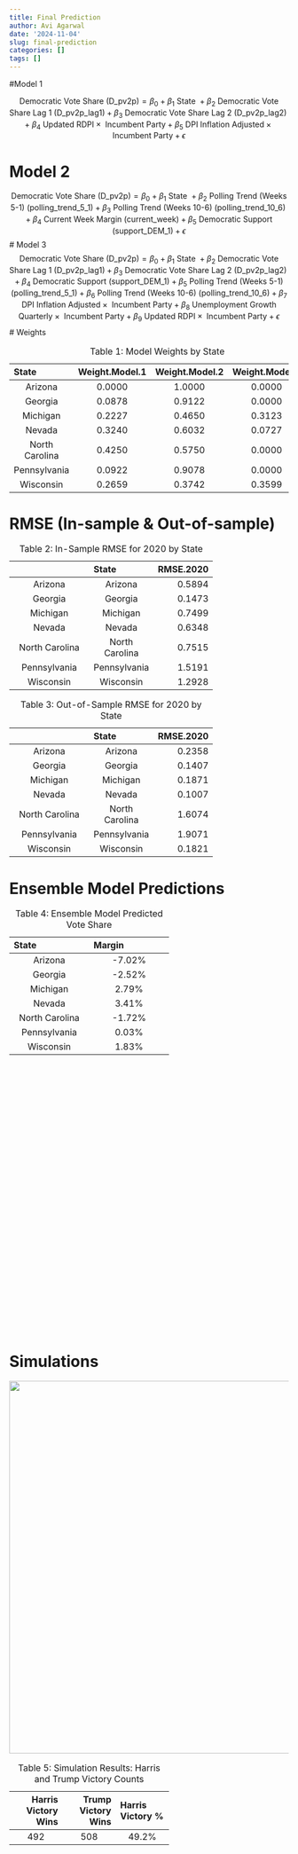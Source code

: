 ```yaml
---
title: Final Prediction
author: Avi Agarwal
date: '2024-11-04'
slug: final-prediction
categories: []
tags: []
---
```


<script src="{{< blogdown/postref >}}index_files/kePrint/kePrint.js"></script>
<link href="{{< blogdown/postref >}}index_files/lightable/lightable.css" rel="stylesheet" />
<script src="{{< blogdown/postref >}}index_files/kePrint/kePrint.js"></script>
<link href="{{< blogdown/postref >}}index_files/lightable/lightable.css" rel="stylesheet" />
<script src="{{< blogdown/postref >}}index_files/kePrint/kePrint.js"></script>
<link href="{{< blogdown/postref >}}index_files/lightable/lightable.css" rel="stylesheet" />
<script src="{{< blogdown/postref >}}index_files/kePrint/kePrint.js"></script>
<link href="{{< blogdown/postref >}}index_files/lightable/lightable.css" rel="stylesheet" />
<script src="{{< blogdown/postref >}}index_files/htmlwidgets/htmlwidgets.js"></script>
<script src="{{< blogdown/postref >}}index_files/plotly-binding/plotly.js"></script>
<script src="{{< blogdown/postref >}}index_files/typedarray/typedarray.min.js"></script>
<script src="{{< blogdown/postref >}}index_files/jquery/jquery.min.js"></script>
<link href="{{< blogdown/postref >}}index_files/crosstalk/css/crosstalk.min.css" rel="stylesheet" />
<script src="{{< blogdown/postref >}}index_files/crosstalk/js/crosstalk.min.js"></script>
<link href="{{< blogdown/postref >}}index_files/plotly-htmlwidgets-css/plotly-htmlwidgets.css" rel="stylesheet" />
<script src="{{< blogdown/postref >}}index_files/plotly-main/plotly-latest.min.js"></script>
<script src="{{< blogdown/postref >}}index_files/kePrint/kePrint.js"></script>

<link href="{{< blogdown/postref >}}index_files/lightable/lightable.css" rel="stylesheet" />

\#Model 1

$$
\text{Democratic Vote Share (D_pv2p)} = \beta_0 + \beta_1 \text{ State } + \beta_2 \text{ Democratic Vote Share Lag 1 (D_pv2p_lag1)} + \beta_3 \text{ Democratic Vote Share Lag 2 (D_pv2p_lag2)} + \beta_4 \text{ Updated RDPI} \times \text{ Incumbent Party} + \beta_5 \text{ DPI Inflation Adjusted} \times \text{ Incumbent Party} + \epsilon
$$

# Model 2

$$
\text{Democratic Vote Share (D_pv2p)} = \beta_0 + \beta_1 \text{ State } + \beta_2 \text{ Polling Trend (Weeks 5-1) (polling_trend_5_1)} + \beta_3 \text{ Polling Trend (Weeks 10-6) (polling\_trend_10_6)} + \beta_4 \text{ Current Week Margin (current_week)} + \beta_5 \text{ Democratic Support (support_DEM_1)} + \epsilon
$$
\# Model 3
$$
\text{Democratic Vote Share (D_pv2p)} = \beta_0 + \beta_1 \text{ State } + \beta_2 \text{ Democratic Vote Share Lag 1 (D_pv2p_lag1)} + \beta_3 \text{ Democratic Vote Share Lag 2 (D_pv2p_lag2)} + \beta_4 \text{ Democratic Support (support_DEM_1)} + \beta_5 \text{ Polling Trend (Weeks 5-1) (polling_trend_5_1)} + \beta_6 \text{ Polling Trend (Weeks 10-6) (polling_trend_10_6)} + \beta_7 \text{ DPI Inflation Adjusted} \times \text{ Incumbent Party} + \beta_8 \text{ Unemployment Growth Quarterly} \times \text{ Incumbent Party} + \beta_9 \text{ Updated RDPI} \times \text{ Incumbent Party} + \epsilon
$$
\# Weights

<table class="table table-striped table-hover table-condensed table-responsive" style="width: auto !important; margin-left: auto; margin-right: auto;">
<caption>
<span id="tab:unnamed-chunk-20"></span>Table 1: Model Weights by State
</caption>
<thead>
<tr>
<th style="text-align:left;">
State
</th>
<th style="text-align:right;">
Weight.Model.1
</th>
<th style="text-align:right;">
Weight.Model.2
</th>
<th style="text-align:right;">
Weight.Model.3
</th>
</tr>
</thead>
<tbody>
<tr>
<td style="text-align:left;width: 8em; text-align: center;">
Arizona
</td>
<td style="text-align:right;width: 6em; text-align: center;">
0.0000
</td>
<td style="text-align:right;width: 6em; text-align: center;">
1.0000
</td>
<td style="text-align:right;width: 6em; text-align: center;">
0.0000
</td>
</tr>
<tr>
<td style="text-align:left;width: 8em; text-align: center;">
Georgia
</td>
<td style="text-align:right;width: 6em; text-align: center;">
0.0878
</td>
<td style="text-align:right;width: 6em; text-align: center;">
0.9122
</td>
<td style="text-align:right;width: 6em; text-align: center;">
0.0000
</td>
</tr>
<tr>
<td style="text-align:left;width: 8em; text-align: center;">
Michigan
</td>
<td style="text-align:right;width: 6em; text-align: center;">
0.2227
</td>
<td style="text-align:right;width: 6em; text-align: center;">
0.4650
</td>
<td style="text-align:right;width: 6em; text-align: center;">
0.3123
</td>
</tr>
<tr>
<td style="text-align:left;width: 8em; text-align: center;">
Nevada
</td>
<td style="text-align:right;width: 6em; text-align: center;">
0.3240
</td>
<td style="text-align:right;width: 6em; text-align: center;">
0.6032
</td>
<td style="text-align:right;width: 6em; text-align: center;">
0.0727
</td>
</tr>
<tr>
<td style="text-align:left;width: 8em; text-align: center;">
North Carolina
</td>
<td style="text-align:right;width: 6em; text-align: center;">
0.4250
</td>
<td style="text-align:right;width: 6em; text-align: center;">
0.5750
</td>
<td style="text-align:right;width: 6em; text-align: center;">
0.0000
</td>
</tr>
<tr>
<td style="text-align:left;width: 8em; text-align: center;">
Pennsylvania
</td>
<td style="text-align:right;width: 6em; text-align: center;">
0.0922
</td>
<td style="text-align:right;width: 6em; text-align: center;">
0.9078
</td>
<td style="text-align:right;width: 6em; text-align: center;">
0.0000
</td>
</tr>
<tr>
<td style="text-align:left;width: 8em; text-align: center;">
Wisconsin
</td>
<td style="text-align:right;width: 6em; text-align: center;">
0.2659
</td>
<td style="text-align:right;width: 6em; text-align: center;">
0.3742
</td>
<td style="text-align:right;width: 6em; text-align: center;">
0.3599
</td>
</tr>
</tbody>
</table>

# RMSE (In-sample & Out-of-sample)

<table class="table table-striped table-hover table-condensed table-responsive" style="width: auto !important; margin-left: auto; margin-right: auto;">
<caption>
<span id="tab:unnamed-chunk-21"></span>Table 2: In-Sample RMSE for 2020 by State
</caption>
<thead>
<tr>
<th style="text-align:left;">
</th>
<th style="text-align:left;">
State
</th>
<th style="text-align:right;">
RMSE.2020
</th>
</tr>
</thead>
<tbody>
<tr>
<td style="text-align:left;width: 8em; text-align: center;">
Arizona
</td>
<td style="text-align:left;width: 6em; text-align: center;">
Arizona
</td>
<td style="text-align:right;">
0.5894
</td>
</tr>
<tr>
<td style="text-align:left;width: 8em; text-align: center;">
Georgia
</td>
<td style="text-align:left;width: 6em; text-align: center;">
Georgia
</td>
<td style="text-align:right;">
0.1473
</td>
</tr>
<tr>
<td style="text-align:left;width: 8em; text-align: center;">
Michigan
</td>
<td style="text-align:left;width: 6em; text-align: center;">
Michigan
</td>
<td style="text-align:right;">
0.7499
</td>
</tr>
<tr>
<td style="text-align:left;width: 8em; text-align: center;">
Nevada
</td>
<td style="text-align:left;width: 6em; text-align: center;">
Nevada
</td>
<td style="text-align:right;">
0.6348
</td>
</tr>
<tr>
<td style="text-align:left;width: 8em; text-align: center;">
North Carolina
</td>
<td style="text-align:left;width: 6em; text-align: center;">
North Carolina
</td>
<td style="text-align:right;">
0.7515
</td>
</tr>
<tr>
<td style="text-align:left;width: 8em; text-align: center;">
Pennsylvania
</td>
<td style="text-align:left;width: 6em; text-align: center;">
Pennsylvania
</td>
<td style="text-align:right;">
1.5191
</td>
</tr>
<tr>
<td style="text-align:left;width: 8em; text-align: center;">
Wisconsin
</td>
<td style="text-align:left;width: 6em; text-align: center;">
Wisconsin
</td>
<td style="text-align:right;">
1.2928
</td>
</tr>
</tbody>
</table>
<table class="table table-striped table-hover table-condensed table-responsive" style="width: auto !important; margin-left: auto; margin-right: auto;">
<caption>
<span id="tab:unnamed-chunk-22"></span>Table 3: Out-of-Sample RMSE for 2020 by State
</caption>
<thead>
<tr>
<th style="text-align:left;">
</th>
<th style="text-align:left;">
State
</th>
<th style="text-align:right;">
RMSE.2020
</th>
</tr>
</thead>
<tbody>
<tr>
<td style="text-align:left;width: 8em; text-align: center;">
Arizona
</td>
<td style="text-align:left;width: 6em; text-align: center;">
Arizona
</td>
<td style="text-align:right;">
0.2358
</td>
</tr>
<tr>
<td style="text-align:left;width: 8em; text-align: center;">
Georgia
</td>
<td style="text-align:left;width: 6em; text-align: center;">
Georgia
</td>
<td style="text-align:right;">
0.1407
</td>
</tr>
<tr>
<td style="text-align:left;width: 8em; text-align: center;">
Michigan
</td>
<td style="text-align:left;width: 6em; text-align: center;">
Michigan
</td>
<td style="text-align:right;">
0.1871
</td>
</tr>
<tr>
<td style="text-align:left;width: 8em; text-align: center;">
Nevada
</td>
<td style="text-align:left;width: 6em; text-align: center;">
Nevada
</td>
<td style="text-align:right;">
0.1007
</td>
</tr>
<tr>
<td style="text-align:left;width: 8em; text-align: center;">
North Carolina
</td>
<td style="text-align:left;width: 6em; text-align: center;">
North Carolina
</td>
<td style="text-align:right;">
1.6074
</td>
</tr>
<tr>
<td style="text-align:left;width: 8em; text-align: center;">
Pennsylvania
</td>
<td style="text-align:left;width: 6em; text-align: center;">
Pennsylvania
</td>
<td style="text-align:right;">
1.9071
</td>
</tr>
<tr>
<td style="text-align:left;width: 8em; text-align: center;">
Wisconsin
</td>
<td style="text-align:left;width: 6em; text-align: center;">
Wisconsin
</td>
<td style="text-align:right;">
0.1821
</td>
</tr>
</tbody>
</table>

# Ensemble Model Predictions

<table class="table table-striped table-hover table-condensed table-responsive" style="width: auto !important; margin-left: auto; margin-right: auto;">
<caption>
<span id="tab:unnamed-chunk-23"></span>Table 4: Ensemble Model Predicted Vote Share
</caption>
<thead>
<tr>
<th style="text-align:left;">
State
</th>
<th style="text-align:left;">
Margin
</th>
</tr>
</thead>
<tbody>
<tr>
<td style="text-align:left;width: 8em; text-align: center;">
Arizona
</td>
<td style="text-align:left;width: 8em; text-align: center;">
-7.02%
</td>
</tr>
<tr>
<td style="text-align:left;width: 8em; text-align: center;">
Georgia
</td>
<td style="text-align:left;width: 8em; text-align: center;">
-2.52%
</td>
</tr>
<tr>
<td style="text-align:left;width: 8em; text-align: center;">
Michigan
</td>
<td style="text-align:left;width: 8em; text-align: center;">
2.79%
</td>
</tr>
<tr>
<td style="text-align:left;width: 8em; text-align: center;">
Nevada
</td>
<td style="text-align:left;width: 8em; text-align: center;">
3.41%
</td>
</tr>
<tr>
<td style="text-align:left;width: 8em; text-align: center;">
North Carolina
</td>
<td style="text-align:left;width: 8em; text-align: center;">
-1.72%
</td>
</tr>
<tr>
<td style="text-align:left;width: 8em; text-align: center;">
Pennsylvania
</td>
<td style="text-align:left;width: 8em; text-align: center;">
0.03%
</td>
</tr>
<tr>
<td style="text-align:left;width: 8em; text-align: center;">
Wisconsin
</td>
<td style="text-align:left;width: 8em; text-align: center;">
1.83%
</td>
</tr>
</tbody>
</table>
<div class="plotly html-widget html-fill-item" id="htmlwidget-1" style="width:672px;height:480px;"></div>
<script type="application/json" data-for="htmlwidget-1">{"x":{"visdat":{"4a9c1756281":["function () ","plotlyVisDat"]},"cur_data":"4a9c1756281","attrs":{"4a9c1756281":{"locations":{},"locationmode":"USA-states","z":{},"text":{},"hoverinfo":"text","colorscale":[["0","darkred"],["0.5","white"],["1","blue"]],"zmin":-7.5,"zmid":0,"zmax":7.5,"colorbar":{"title":"Dem. Voting Margin (%)"},"alpha_stroke":1,"sizes":[10,100],"spans":[1,20],"type":"choropleth"}},"layout":{"margin":{"b":40,"l":60,"t":25,"r":10},"title":{"text":"2024 Swing State Voting Margins","y":0.94999999999999996,"x":0.5,"xanchor":"center","yanchor":"top"},"geo":{"scope":"usa","projection":{"type":"albers usa"},"showlakes":true,"lakecolor":"rgba(173,216,230,1)","showcountries":false,"showcoastlines":false,"coastlinecolor":"rgba(255,255,255,1)","showframe":false},"scene":{"zaxis":{"title":"Margin"}},"hovermode":"closest","showlegend":false,"legend":{"yanchor":"top","y":0.5}},"source":"A","config":{"modeBarButtonsToAdd":["hoverclosest","hovercompare"],"showSendToCloud":false},"data":[{"colorbar":{"title":"Dem. Voting Margin (%)","ticklen":2,"len":0.5,"lenmode":"fraction","y":1,"yanchor":"top"},"colorscale":[["0","darkred"],["0.5","white"],["1","blue"]],"showscale":true,"locations":["AZ","GA","MI","NV","NC","PA","WI"],"locationmode":"USA-states","z":[-7.024446302939694,-2.5184827592694461,2.7934920971141111,3.4112621178387883,-1.7217337269380835,0.026786108144975174,1.8304330600754923],"text":["State: Arizona <br>Margin: -7.02 %","State: Georgia <br>Margin: -2.52 %","State: Michigan <br>Margin: 2.79 %","State: Nevada <br>Margin: 3.41 %","State: North Carolina <br>Margin: -1.72 %","State: Pennsylvania <br>Margin: 0.03 %","State: Wisconsin <br>Margin: 1.83 %"],"hoverinfo":["text","text","text","text","text","text","text"],"zmin":-7.5,"zmid":0,"zmax":7.5,"type":"choropleth","marker":{"line":{"color":"rgba(31,119,180,1)"}},"frame":null}],"highlight":{"on":"plotly_click","persistent":false,"dynamic":false,"selectize":false,"opacityDim":0.20000000000000001,"selected":{"opacity":1},"debounce":0},"shinyEvents":["plotly_hover","plotly_click","plotly_selected","plotly_relayout","plotly_brushed","plotly_brushing","plotly_clickannotation","plotly_doubleclick","plotly_deselect","plotly_afterplot","plotly_sunburstclick"],"base_url":"https://plot.ly"},"evals":[],"jsHooks":[]}</script>

# Simulations

<img src="{{< blogdown/postref >}}index_files/figure-html/unnamed-chunk-34-1.png" width="672" />

<table class="table table-striped table-hover table-condensed table-responsive" style="width: auto !important; margin-left: auto; margin-right: auto;">
<caption>
<span id="tab:unnamed-chunk-28"></span>Table 5: Simulation Results: Harris and Trump Victory Counts
</caption>
<thead>
<tr>
<th style="text-align:right;">
Harris Victory Wins
</th>
<th style="text-align:right;">
Trump Victory Wins
</th>
<th style="text-align:left;">
Harris Victory %
</th>
</tr>
</thead>
<tbody>
<tr>
<td style="text-align:right;width: 5em; text-align: center;">
492
</td>
<td style="text-align:right;width: 5em; text-align: center;">
508
</td>
<td style="text-align:left;width: 5em; text-align: center;">
49.2%
</td>
</tr>
</tbody>
</table>
